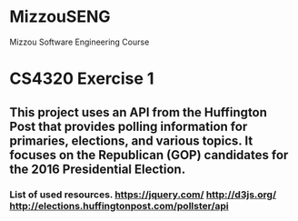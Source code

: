 # MizzouSENG
Mizzou Software Engineering Course
# CS4320 Exercise 1 

## This project uses an API from the Huffington Post that provides polling information for primaries, elections, and various topics. It focuses on the Republican (GOP) candidates for the 2016 Presidential Election.

### List of used resources. https://jquery.com/ http://d3js.org/ http://elections.huffingtonpost.com/pollster/api
